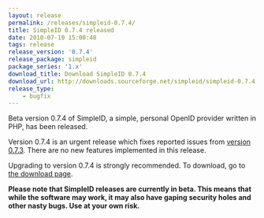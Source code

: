 ```yaml
---
layout: release
permalink: /releases/simpleid-0.7.4/
title: SimpleID 0.7.4 released
date: 2010-07-10 15:00:48
tags: release
release_version: '0.7.4'
release_package: simpleid
package_series: '1.x'
download_title: Download SimpleID 0.7.4
download_url: http://downloads.sourceforge.net/simpleid/simpleid-0.7.4.tar.gz
release_type: 
    - bugfix
---
```


Beta version 0.7.4 of SimpleID, a simple, personal OpenID provider written in PHP, has been released.

Version 0.7.4 is an urgent release which fixes reported issues from [version 0.7.3](/releases/simpleid-0.7.3). There are no new features implemented in this release.

Upgrading to version 0.7.4 is strongly recommended.  To download, go to [the download page](/download).

**Please note that SimpleID releases are currently in beta. This means that while the software may work, it may also have gaping security holes and other nasty bugs. Use at your own risk.**